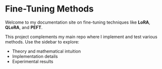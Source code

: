 # Fine-Tuning Methods

Welcome to my documentation site on fine-tuning techniques like **LoRA**, **QLoRA**, and **PEFT**.

This project complements my main repo where I implement and test various methods.
Use the sidebar to explore:

- Theory and mathematical intuition
- Implementation details
- Experimental results
